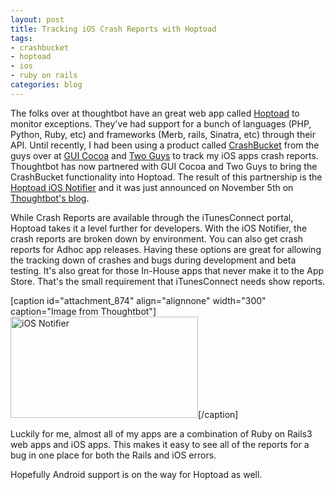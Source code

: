 ```yaml
--- 
layout: post
title: Tracking iOS Crash Reports with Hoptoad
tags: 
- crashbucket
- hoptoad
- ios
- ruby on rails
categories: blog
---
```

The folks over at thoughtbot have an great web app called <a href="http://hoptoadapp.com/">Hoptoad</a> to monitor exceptions. They've had support for a bunch of languages (PHP, Python, Ruby, etc) and frameworks (Merb, rails, Sinatra, etc) through their API. Until recently, I had been using a product called <a href="http://crashbucket.com/">CrashBucket</a> from the guys over at <a href="http://guicocoa.com/">GUI Cocoa</a> and <a href="http://twoguys.us/">Two Guys</a> to track my iOS apps crash reports. Thoughtbot has now partnered with GUI Cocoa and Two Guys to bring the CrashBucket functionality into Hoptoad. The result of this partnership is the <a href="http://hoptoadapp.com/pages/ios-notifier">Hoptoad iOS Notifier</a> and it was just announced on November 5th on <a href="http://robots.thoughtbot.com/post/1487918632/track-ios-crashes-with-hoptoad">Thoughtbot's blog</a>.
<!--more-->
While Crash Reports are available through the iTunesConnect portal, Hoptoad takes it a level further for developers. With the iOS Notifier, the crash reports are broken down by environment. You can also get crash reports for Adhoc app releases. Having these options are great for allowing the tracking down of crashes and bugs during development and beta testing. It's also great for those In-House apps that never make it to the App Store. That's the small requirement that iTunesConnect needs show reports.

[caption id="attachment_874" align="alignnone" width="300" caption="Image from Thoughtbot"]<a href="http://robots.thoughtbot.com/post/1487918632/track-ios-crashes-with-hoptoad"><img src="http://johntwang.com/blogturbo.paulstamatiou.com/uploads/2010/11/ios-notifier-post-iphone-and-ht-composed-300x162.png" alt="iOS Notifier" title="ios notifier" width="300" height="162" class="size-medium wp-image-874" /></a>[/caption]

Luckily for me, almost all of my apps are a combination of Ruby on Rails3 web apps and iOS apps. This makes it easy to see all of the reports for a bug in one place for both the Rails and iOS errors.

Hopefully Android support is on the way for Hoptoad as well.
